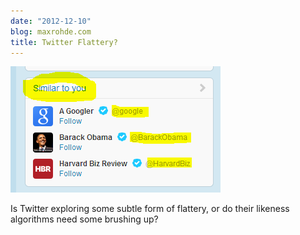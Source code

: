 ```yaml
---
date: "2012-12-10"
blog: maxrohde.com
title: Twitter Flattery?
---
```


![Twitter Flattery?](images/flattery.png)

Is Twitter exploring some subtle form of flattery, or do their likeness algorithms need some brushing up?